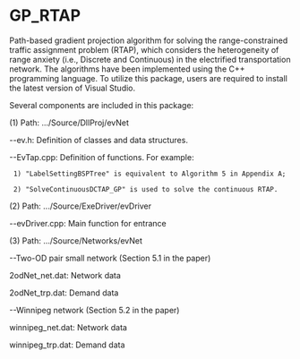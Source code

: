 # GP_RTAP
Path-based gradient projection algorithm for solving the range-constrained traffic assignment problem (RTAP), which considers the heterogeneity of range anxiety (i.e., Discrete and Continuous) in the electrified transportation network. The algorithms have been implemented using the C++ programming language. To utilize this package, users are required to install the latest version of Visual Studio.
 
Several components are included in this package:

(1) Path: .../Source/DllProj/evNet

  --ev.h: Definition of classes and data structures.

  --EvTap.cpp: Definition of functions. For example: 

     1) "LabelSettingBSPTree" is equivalent to Algorithm 5 in Appendix A; 
     
     2) "SolveContinuousDCTAP_GP" is used to solve the continuous RTAP.


(2) Path: .../Source/ExeDriver/evDriver

  --evDriver.cpp: Main function for entrance  


(3) Path: .../Source/Networks/evNet
  
  --Two-OD pair small network (Section 5.1 in the paper)

  2odNet_net.dat: Network data
  
  2odNet_trp.dat: Demand data

--Winnipeg network (Section 5.2 in the paper)

  winnipeg_net.dat: Network data
  
  winnipeg_trp.dat: Demand data


